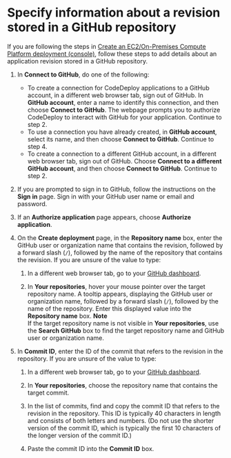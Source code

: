 # Specify information about a revision stored in a GitHub repository<a name="deployments-create-console-github"></a>

If you are following the steps in [Create an EC2/On\-Premises Compute Platform deployment \(console\)](deployments-create-console.md), follow these steps to add details about an application revision stored in a GitHub repository\.

1. In **Connect to GitHub**, do one of the following:
   + To create a connection for CodeDeploy applications to a GitHub account, in a different web browser tab, sign out of GitHub\. In **GitHub account**, enter a name to identify this connection, and then choose **Connect to GitHub**\. The webpage prompts you to authorize CodeDeploy to interact with GitHub for your application\. Continue to step 2\.
   + To use a connection you have already created, in **GitHub account**, select its name, and then choose **Connect to GitHub**\. Continue to step 4\.
   + To create a connection to a different GitHub account, in a different web browser tab, sign out of GitHub\. Choose **Connect to a different GitHub account**, and then choose **Connect to GitHub**\. Continue to step 2\.

1. If you are prompted to sign in to GitHub, follow the instructions on the **Sign in** page\. Sign in with your GitHub user name or email and password\.

1. If an **Authorize application** page appears, choose **Authorize application**\. 

1. On the **Create deployment** page, in the **Repository name** box, enter the GitHub user or organization name that contains the revision, followed by a forward slash \(`/`\), followed by the name of the repository that contains the revision\. If you are unsure of the value to type:

   1. In a different web browser tab, go to your [GitHub dashboard](https://github.com/dashboard)\.

   1. In **Your repositories**, hover your mouse pointer over the target repository name\. A tooltip appears, displaying the GitHub user or organization name, followed by a forward slash \(`/`\), followed by the name of the repository\. Enter this displayed value into the **Repository name** box\.
**Note**  
If the target repository name is not visible in **Your repositories**, use the **Search GitHub** box to find the target repository name and GitHub user or organization name\.

1. In **Commit ID**, enter the ID of the commit that refers to the revision in the repository\. If you are unsure of the value to type:

   1. In a different web browser tab, go to your [GitHub dashboard](https://github.com/dashboard)\.

   1. In **Your repositories**, choose the repository name that contains the target commit\.

   1. In the list of commits, find and copy the commit ID that refers to the revision in the repository\. This ID is typically 40 characters in length and consists of both letters and numbers\. \(Do not use the shorter version of the commit ID, which is typically the first 10 characters of the longer version of the commit ID\.\)

   1. Paste the commit ID into the **Commit ID** box\.